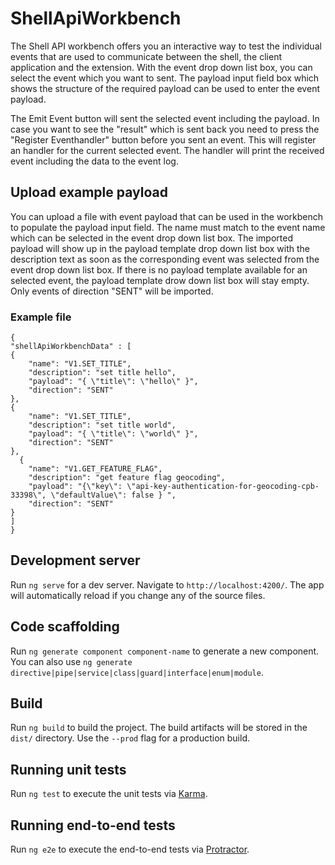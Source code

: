 # ShellApiWorkbench
The Shell API workbench offers you an interactive way to test the individual events that are used to communicate between the shell, the client application and the extension.
With the event drop down list box, you can select the event which you want to sent.
The payload input field box which shows the structure of the required payload can be used to enter the event payload.

The Emit Event button will sent the selected event including the payload.
In case you want to see the "result" which is sent back you need to press the "Register Eventhandler" button before you sent an event.
This will register an handler for the current selected event. The handler will print the received event including the data to the event log.


## Upload example payload
You can upload a file with event payload that can be used in the workbench to populate the payload input field.
The name must match to the event name which can be selected in the event drop down list box.
The imported payload will show up in the payload template drop down list box with the description text
as soon as the corresponding event was selected from the event drop down list box.
If there is no payload template available for an selected event, the payload template drow down list box will stay empty.
Only events of direction "SENT" will be imported.

### Example file

```
{
"shellApiWorkbenchData" : [
{
    "name": "V1.SET_TITLE",
    "description": "set title hello",
    "payload": "{ \"title\": \"hello\" }",
    "direction": "SENT"		  
},
{
    "name": "V1.SET_TITLE",
    "description": "set title world",
    "payload": "{ \"title\": \"world\" }",
    "direction": "SENT"		  
},
  {
    "name": "V1.GET_FEATURE_FLAG",
    "description": "get feature flag geocoding",
    "payload": "{\"key\": \"api-key-authentication-for-geocoding-cpb-33398\", \"defaultValue\": false } ",
    "direction": "SENT"		  
}  
]
}
```

## Development server

Run `ng serve` for a dev server. Navigate to `http://localhost:4200/`. The app will automatically reload if you change any of the source files.

## Code scaffolding

Run `ng generate component component-name` to generate a new component. You can also use `ng generate directive|pipe|service|class|guard|interface|enum|module`.

## Build

Run `ng build` to build the project. The build artifacts will be stored in the `dist/` directory. Use the `--prod` flag for a production build.

## Running unit tests

Run `ng test` to execute the unit tests via [Karma](https://karma-runner.github.io).

## Running end-to-end tests

Run `ng e2e` to execute the end-to-end tests via [Protractor](http://www.protractortest.org/).
